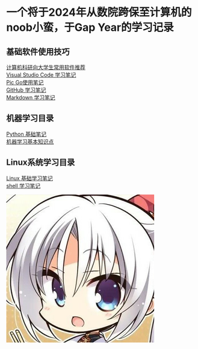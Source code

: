 # 一个将于2024年从数院跨保至计算机的noob小蛮，于Gap Year的学习记录

## 基础软件使用技巧
[计算机科研向大学生常用软件推荐](https://zhuanlan.zhihu.com/p/317200254)</br>
[Visual Studio Code 学习笔记](/Software-Notes/VSCODE-Notes.md)</br>
[Pic Go使用笔记](/Software-Notes/PicGo-Notes.md)</br>
[GitHub 学习笔记](/Software-Notes/GitHub-Notes.md)</br>
[Markdown 学习笔记](/Software-Notes/Markdown-Notes.md)</br>

## 机器学习目录
[Python 基础笔记](/Machine%20Learning/Python/Python-Notes.md)</br>
[机器学习基本知识点](/Machine%20Learning/Basic-Notes.md)

## Linux系统学习目录
[Linux 基础学习笔记](/Linux/Linux-Notes.md)</br>
[shell 学习笔记](/Linux/Shell-Notes.md)</br>


<!-- 头像 -->
![](https://raw.githubusercontent.com/178cmxiaoman/PicGo-repository/main/GapYearNotes/head.jpg)
